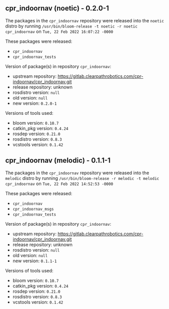 ## cpr_indoornav (noetic) - 0.2.0-1

The packages in the `cpr_indoornav` repository were released into the `noetic` distro by running `/usr/bin/bloom-release -t noetic -r noetic cpr_indoornav` on `Tue, 22 Feb 2022 16:07:22 -0000`

These packages were released:
- `cpr_indoornav`
- `cpr_indoornav_tests`

Version of package(s) in repository `cpr_indoornav`:

- upstream repository: https://gitlab.clearpathrobotics.com/cpr-indoornav/cpr_indoornav.git
- release repository: unknown
- rosdistro version: `null`
- old version: `null`
- new version: `0.2.0-1`

Versions of tools used:

- bloom version: `0.10.7`
- catkin_pkg version: `0.4.24`
- rosdep version: `0.21.0`
- rosdistro version: `0.8.3`
- vcstools version: `0.1.42`


## cpr_indoornav (melodic) - 0.1.1-1

The packages in the `cpr_indoornav` repository were released into the `melodic` distro by running `/usr/bin/bloom-release -r melodic -t melodic cpr_indoornav` on `Tue, 22 Feb 2022 14:52:53 -0000`

These packages were released:
- `cpr_indoornav`
- `cpr_indoornav_msgs`
- `cpr_indoornav_tests`

Version of package(s) in repository `cpr_indoornav`:

- upstream repository: https://gitlab.clearpathrobotics.com/cpr-indoornav/cpr_indoornav.git
- release repository: unknown
- rosdistro version: `null`
- old version: `null`
- new version: `0.1.1-1`

Versions of tools used:

- bloom version: `0.10.7`
- catkin_pkg version: `0.4.24`
- rosdep version: `0.21.0`
- rosdistro version: `0.8.3`
- vcstools version: `0.1.42`


